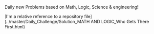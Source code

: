 Daily new Problems based on Math, Logic, Science & engineering!


[I'm a relative reference to a repository file](../master/Daily_Challenge/Solution_MATH AND LOGIC_Who Gets There First.html)
